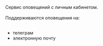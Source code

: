Сервис оповещений с личным кабинетом.
<br /><br />
Поддерживаются оповещения на:
<br /><br />
<ul>
    <li>телеграм</li>
    <li>электронную почту</li>
</ul>
